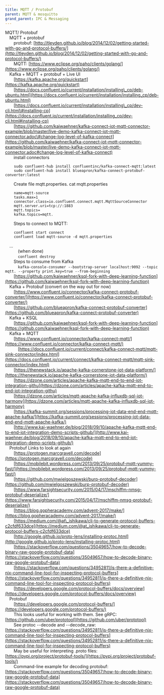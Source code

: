 ```yaml
---
title: MQTT / Protobuf
parent: MQTT & mosquitto
grand_parent: IPC & Messaging
---
```


MQTT/ Protobuf  
  MQTT + protobuf  
   protobuf: [http://tleyden.github.io/blog/2014/12/02/getting-started-with-go-and-protocol-buffers/](http://tleyden.github.io/blog/2014/12/02/getting-started-with-go-and-protocol-buffers/)  
   MQTT: [https://www.eclipse.org/paho/clients/golang/](https://www.eclipse.org/paho/clients/golang/)  
  Kafka + MQTT + protobuf + Live UI  
   [https://kafka.apache.org/quickstart](https://kafka.apache.org/quickstart)  
   [https://docs.confluent.io/current/installation/installing\_cp/deb-ubuntu.html](https://docs.confluent.io/current/installation/installing_cp/deb-ubuntu.html)  
   [https://docs.confluent.io/current/installation/installing\_cp/dev-cli.html\#installing-cp](https://docs.confluent.io/current/installation/installing_cp/dev-cli.html#installing-cp)  
   [https://github.com/kaiwaehner/kafka-connect-iot-mqtt-connector-example/blob/master/live-demo-kafka-connect-iot-mqtt-connector.adoc\#change-log-level-of-kafka-connect](https://github.com/kaiwaehner/kafka-connect-iot-mqtt-connector-example/blob/master/live-demo-kafka-connect-iot-mqtt-connector.adoc#change-log-level-of-kafka-connect)  
   install connectors  
```
    sudo confluent-hub install confluentinc/kafka-connect-mqtt:latest  
    sudo confluent-hub install blueapron/kafka-connect-protobuf-converter:latest  
```
   Create file mqtt.properties. cat mqtt.properties  
```
    name=mqtt-source  
    tasks.max=1  
    connector.class=io.confluent.connect.mqtt.MqttSourceConnector  
    mqtt.server.uri=tcp://:1883  
    mqtt.topics=  
    kafka.topics=mqtt.  
```
   Steps to connect to MQTT:  
```
    confluent start connect  
    confluent load mqtt-source -d mqtt.properties  
```
  …  
    \(when done\)  
    `confluent destroy`  
   Steps to consume from Kafka  
    `kafka-console-consumer --bootstrap-server localhost:9092 --topic mqtt. --property print.key=true --from-beginning`  
   [https://github.com/kaiwaehner/ksql-fork-with-deep-learning-function](https://github.com/kaiwaehner/ksql-fork-with-deep-learning-function)  
  Kafka + Protobuf \(convert on the way out for now\)  
   [https://www.confluent.io/connector/kafka-connect-protobuf-converter/](https://www.confluent.io/connector/kafka-connect-protobuf-converter/)  
   [https://github.com/blueapron/kafka-connect-protobuf-converter](https://github.com/blueapron/kafka-connect-protobuf-converter)  
  Kafka + KSQL  
   [https://github.com/kaiwaehner/ksql-fork-with-deep-learning-function](https://github.com/kaiwaehner/ksql-fork-with-deep-learning-function)  
  Kafka + MQTT  
   [https://www.confluent.io/connector/kafka-connect-mqtt/](https://www.confluent.io/connector/kafka-connect-mqtt/)  
    [https://docs.confluent.io/current/connect/kafka-connect-mqtt/mqtt-sink-connector/index.html](https://docs.confluent.io/current/connect/kafka-connect-mqtt/mqtt-sink-connector/index.html)  
   [https://thenewstack.io/apache-kafka-cornerstone-iot-data-platform/](https://thenewstack.io/apache-kafka-cornerstone-iot-data-platform/)  
   [https://dzone.com/articles/apache-kafka-mqtt-end-to-end-iot-integration-githu](https://dzone.com/articles/apache-kafka-mqtt-end-to-end-iot-integration-githu)  
   [https://dzone.com/articles/mqtt-apache-kafka-influxdb-sql-iot-harmony](https://dzone.com/articles/mqtt-apache-kafka-influxdb-sql-iot-harmony)  
   [https://kafka-summit.org/sessions/processing-iot-data-end-end-mqtt-apache-kafka/](https://kafka-summit.org/sessions/processing-iot-data-end-end-mqtt-apache-kafka/)  
   [http://www.kai-waehner.de/blog/2018/09/10/apache-kafka-mqtt-end-to-end-iot-integration-demo-scripts-github/](http://www.kai-waehner.de/blog/2018/09/10/apache-kafka-mqtt-end-to-end-iot-integration-demo-scripts-github/)  
  Protobuf Links to look at again  
   [https://protogen.marcgravell.com/decode](https://protogen.marcgravell.com/decode)  
   [https://mobilebit.wordpress.com/2013/09/25/protobuf-mqtt-yummy-fast/](https://mobilebit.wordpress.com/2013/09/25/protobuf-mqtt-yummy-fast/)  
   [https://github.com/mwielgoszewski/burp-protobuf-decoder](https://github.com/mwielgoszewski/burp-protobuf-decoder)  
   [https://www.farsightsecurity.com/2015/04/17/mschiffm-nmsg-protobuf-deserialize/](https://www.farsightsecurity.com/2015/04/17/mschiffm-nmsg-protobuf-deserialize/)  
   [https://blog.gopheracademy.com/advent-2017/make/](https://blog.gopheracademy.com/advent-2017/make/)  
   [https://medium.com/@at\_ishikawa/cli-to-generate-protocol-buffers-c2cfdf633dce](https://medium.com/@at_ishikawa/cli-to-generate-protocol-buffers-c2cfdf633dce)  
   [http://google.github.io/proto-lens/installing-protoc.html](http://google.github.io/proto-lens/installing-protoc.html)  
   [https://stackoverflow.com/questions/35049657/how-to-decode-binary-raw-google-protobuf-data](https://stackoverflow.com/questions/35049657/how-to-decode-binary-raw-google-protobuf-data)  
   [https://stackoverflow.com/questions/34952811/is-there-a-definitive-nix-command-line-tool-for-inspecting-protocol-buffers](https://stackoverflow.com/questions/34952811/is-there-a-definitive-nix-command-line-tool-for-inspecting-protocol-buffers)  
   [https://developers.google.com/protocol-buffers/docs/overview](https://developers.google.com/protocol-buffers/docs/overview)  
  Protobuf  
   [https://developers.google.com/protocol-buffers/](https://developers.google.com/protocol-buffers/)  
   This looks useful for working with them. See gRPC: [https://github.com/uber/prototool](https://github.com/uber/prototool)  
   See protoc --decode and --decode\_raw: [https://stackoverflow.com/questions/34952811/is-there-a-definitive-nix-command-line-tool-for-inspecting-protocol-buffers](https://stackoverflow.com/questions/34952811/is-there-a-definitive-nix-command-line-tool-for-inspecting-protocol-buffers)  
   May be useful for interpreting .proto files: [https://pypi.org/project/protobuf-tools/](https://pypi.org/project/protobuf-tools/)  
   Command-line example for decoding protobuf: [https://stackoverflow.com/questions/35049657/how-to-decode-binary-raw-google-protobuf-data](https://stackoverflow.com/questions/35049657/how-to-decode-binary-raw-google-protobuf-data)  
